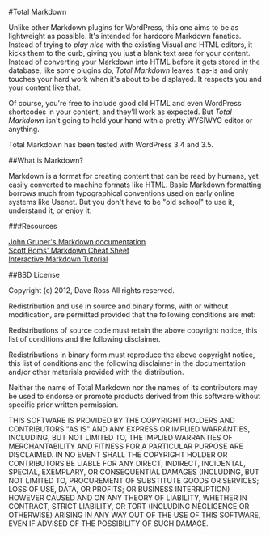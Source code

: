 #Total Markdown

Unlike other Markdown plugins for WordPress, this one aims to be as lightweight as possible. It's intended for hardcore Markdown fanatics. Instead of trying to *play nice* with the existing Visual and HTML editors, it kicks them to the curb, giving you just a blank text area for your content. Instead of converting your Markdown into HTML before it gets stored in the database, like some plugins do, *Total Markdown* leaves it as-is and only touches your hard work when it's about to be displayed. It respects you and your content like that.

Of course, you're free to include good old HTML and even WordPress shortcodes in your content, and they'll work as expected. But *Total Markdown* isn't going to hold your hand with a pretty WYSIWYG editor or anything.

Total Markdown has been tested with WordPress 3.4 and 3.5.

##What is Markdown?

Markdown is a format for creating content that can be read by humans, yet easily converted to machine formats like HTML. Basic Markdown formatting borrows much from typographical conventions used on early online systems like Usenet. But you don't have to be "old school" to use it, understand it, or enjoy it.

###Resources

[John Gruber's Markdown documentation](http://daringfireball.net/projects/markdown/syntax)  
[Scott Boms' Markdown Cheat Sheet](http://scottboms.com/2004/03/markdownsyntaxcheatsheet/)  
[Interactive Markdown Tutorial](http://old-wp.slekx.com/the-markdown-tutorial-home/)

##BSD License

Copyright (c) 2012, Dave Ross
All rights reserved.

Redistribution and use in source and binary forms, with or without modification, are permitted provided that the following conditions are met:

Redistributions of source code must retain the above copyright notice, this list of conditions and the following disclaimer.

Redistributions in binary form must reproduce the above copyright notice, this list of conditions and the following disclaimer in the documentation and/or other materials provided with the distribution.

Neither the name of Total Markdown nor the names of its contributors may be used to endorse or promote products derived from this software without specific prior written permission.

THIS SOFTWARE IS PROVIDED BY THE COPYRIGHT HOLDERS AND CONTRIBUTORS "AS IS" AND ANY EXPRESS OR IMPLIED WARRANTIES, INCLUDING, BUT NOT LIMITED TO, THE IMPLIED WARRANTIES OF MERCHANTABILITY AND FITNESS FOR A PARTICULAR PURPOSE ARE DISCLAIMED. IN NO EVENT SHALL THE COPYRIGHT HOLDER OR CONTRIBUTORS BE LIABLE FOR ANY DIRECT, INDIRECT, INCIDENTAL, SPECIAL, EXEMPLARY, OR CONSEQUENTIAL DAMAGES (INCLUDING, BUT NOT LIMITED TO, PROCUREMENT OF SUBSTITUTE GOODS OR SERVICES; LOSS OF USE, DATA, OR PROFITS; OR BUSINESS INTERRUPTION) HOWEVER CAUSED AND ON ANY THEORY OF LIABILITY, WHETHER IN CONTRACT, STRICT LIABILITY, OR TORT (INCLUDING NEGLIGENCE OR OTHERWISE) ARISING IN ANY WAY OUT OF THE USE OF THIS SOFTWARE, EVEN IF ADVISED OF THE POSSIBILITY OF SUCH DAMAGE.
